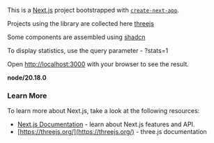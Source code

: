 This is a [Next.js](https://nextjs.org/) project bootstrapped with [`create-next-app`](https://github.com/vercel/next.js/tree/canary/packages/create-next-app).

Projects using the library are collected here [threejs](https://threejs.org/)

Some components are assembled using [shadcn](https://ui.shadcn.com/)

To display statistics, use the query parameter - ?stats=1

Open [http://localhost:3000](http://localhost:3000) with your browser to see the result.

**node/20.18.0**

### Learn More

To learn more about Next.js, take a look at the following resources:

- [Next.js Documentation](https://nextjs.org/docs) - learn about Next.js features and API.
- [https://threejs.org/](https://threejs.org/) - three.js documentation
